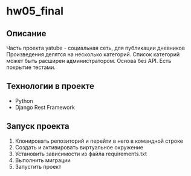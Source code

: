 # hw05_final

## Описание
Часть проекта yatube - социальная сеть, для публикации дневников Произведения делятся на несколько категорий. Список категорий может быть расширен администратором.
Основа без API.
Есть покрытие тестами.

## Технологии в проекте 
* Python
* Django Rest Framework

## Запуск проекта
1. Клонировать репозиторий и перейти в него в командной строке
2. Cоздать и активировать виртуальное окружение
3. Установить зависимости из файла requirements.txt
4. Выполнить миграции
5. Запустить проект